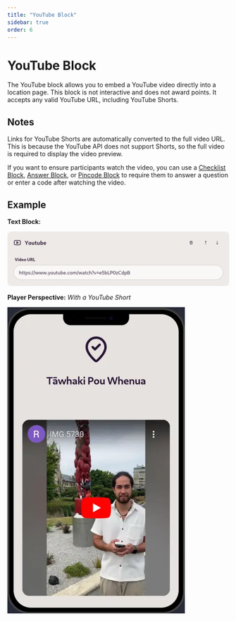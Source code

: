 ```yaml
---
title: "YouTube Block"
sidebar: true
order: 6
---
```


# YouTube Block

The YouTube block allows you to embed a YouTube video directly into a location page. This block is not interactive and does not award points. It accepts any valid YouTube URL, including YouTube Shorts.

## Notes

Links for YouTube Shorts are automatically converted to the full video URL. This is because the YouTube API does not support Shorts, so the full video is required to display the video preview.

If you want to ensure participants watch the video, you can use a [Checklist Block](/docs/user/blocks/checklist), [Answer Block](/docs/user/blocks/answer), or [Pincode Block](/docs/user/blocks/pincode) to require them to answer a question or enter a code after watching the video.

## Example

**Text Block:**

![](/static/images/docs/user/blocks/block-youtube.webp)

**Player Perspective:**
_With a YouTube Short_

![](/static/images/docs/user/blocks/block-youtube-preview.webp)
